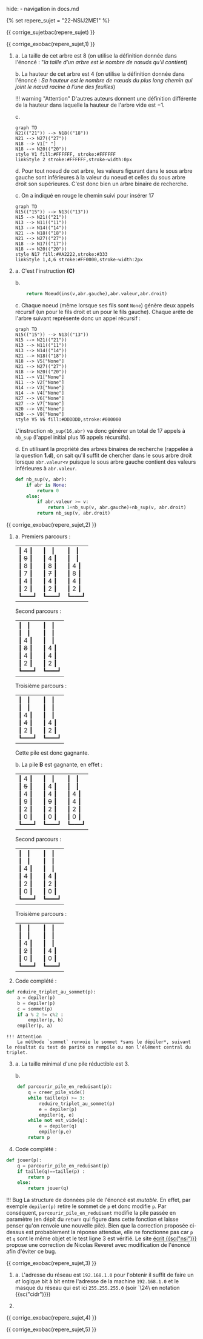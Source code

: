 hide: - navigation  in docs.md

{% set repere_sujet = "22-NSIJ2ME1" %}

{{ corrige_sujetbac(repere_sujet) }}


{{ corrige_exobac(repere_sujet,1) }}

1.  a. La taille de cet arbre est 8 (on utilise la définition donnée dans l'énoncé : "*la taille d’un arbre est le nombre de nœuds qu’il contient*)
    
    b.  La hauteur de cet arbre est 4 (on utilise la définition  donnée dans l'énoncé : *Sa hauteur est le nombre de nœuds du plus long chemin qui joint le nœud racine à l’une des feuilles*)
    
    !!! warning "Attention"
        D'autres auteurs donnent une définition différente de la hauteur dans laquelle la hauteur de l'arbre vide est $-1$.

    c.
    ```mermaid
    graph TD
    N21(("21")) --> N18(("18"))
    N21 --> N27(("27"))
    N18 --> V1[" "]
    N18 --> N20(("20"))
    style V1 fill:#FFFFFF, stroke:#FFFFFF
    linkStyle 2 stroke:#FFFFFF,stroke-width:0px
    ```

    d. Pour tout noeud de cet arbre, les valeurs figurant dans le sous arbre gauche sont inférieures à la valeur du noeud et celles du sous arbre droit son supérieures. C'est donc bien un arbre binaire de recherche.

    c. On a indiqué en rouge le chemin suivi pour insérer 17
    ```mermaid
    graph TD
    N15(("15")) --> N13(("13"))
    N15 --> N21(("21"))
    N13 --> N11(("11"))
    N13 --> N14(("14"))
    N21 --> N18(("18"))
    N21 --> N27(("27"))
    N18 --> N17(("17"))
    N18 --> N20(("20"))
    style N17 fill:#AA2222,stroke:#333
    linkStyle 1,4,6 stroke:#FF0000,stroke-width:2px
    ```

2.  a. C'est l'instruction **(C)** 

    b.  
    ```python
        return Noeud(ins(v,abr.gauche),abr.valeur,abr.droit)
    ```

    c. Chaque noeud (même lorsque ses fils sont `None`) génère deux appels récursif (un pour le fils droit et un pour le fils gauche). Chaque arête de l'arbre suivant représente donc un appel récursif :
    ```mermaid
    graph TD
    N15(("15")) --> N13(("13"))
    N15 --> N21(("21"))
    N13 --> N11(("11"))
    N13 --> N14(("14"))
    N21 --> N18(("18"))
    N18 --> V5["None"]
    N21 --> N27(("27"))
    N18 --> N20(("20"))
    N11 --> V1["None"]
    N11 --> V2["None"]
    N14 --> V3["None"]
    N14 --> V4["None"]
    N27 --> V6["None"]
    N27 --> V7["None"]
    N20 --> V8["None"]
    N20 --> V9["None"]
    style V5 V6 fill:#DDDDDD,stroke:#000000
    ```
    L'instruction `nb_sup(16,abr)` va donc générer un total de 17 appels à `nb_sup` (l'appel initial plus 16 appels récursifs).

    d. En utilisant la propriété des arbres binaires de recherche (rappelée à la question **1.d**), on sait qu'il suffit de chercher dans le sous arbre droit lorsque `abr.valeur<v`  puisque le sous arbre gauche contient des valeurs inférieures à `abr.valeur`.

    ```python
    def nb_sup(v, abr):
        if abr is None:
            return 0
        else:
            if abr.valeur >= v:
                return 1+nb_sup(v, abr.gauche)+nb_sup(v, abr.droit)
            return nb_sup(v, abr.droit)
    ```


{{ corrige_exobac(repere_sujet,2) }}

1.  a.
    Premiers parcours :
    <table><tr>
    <td>
    <div class="box">
    &#9475; <span class="rouge">4</span> &#9475;<br>
    &#9475; <span class="rouge"><del>9</del></span> &#9475;<br>
    &#9475; <span class="rouge">8</span> &#9475;<br>
    &#9475; 7 &#9475;<br>
    &#9475; 4 &#9475;<br>
    &#9475; 2 &#9475;<br>
    &#9495;&#9473;&#9473;&#9473;&#9499;
    </div>
    </td>
    <td>
    <div class="box">
    &#9475;   &nbsp; &#9475;<br>
    &#9475; 4 &#9475;<br>
    &#9475; <span class="rouge">8</span> &#9475;<br>
    &#9475; <span class="rouge"><del>7</del></span> &#9475;<br>
    &#9475; <span class="rouge">4</span> &#9475;<br>
    &#9475; 2 &#9475;<br>
    &#9495;&#9473;&#9473;&#9473;&#9499;
    </div>
    </td>
    <td>
    <div class="box">
    &#9475;   &nbsp; &#9475;<br>
    &#9475;   &nbsp; &#9475;<br>
    &#9475; 4 &#9475;<br>
    &#9475; 8 &#9475;<br>
    &#9475; 4 &#9475;<br>
    &#9475; 2 &#9475;<br>
    &#9495;&#9473;&#9473;&#9473;&#9499;
    </div>
    </td>
    </tr></table>
    Second parcours :
    <table><tr>
    <td>
    <div class="box">
    &#9475;   &nbsp; &#9475;<br>
    &#9475;   &nbsp; &#9475;<br>
    &#9475; <span class="rouge">4</span> &#9475;<br>
    &#9475; <span class="rouge"><del>8</del></span> &#9475;<br>
    &#9475; <span class="rouge">4</span> &#9475;<br>
    &#9475; 2 &#9475;<br>
    &#9495;&#9473;&#9473;&#9473;&#9499;
    </div>
    </td>
    <td>
    <div class="box">
    &#9475;   &nbsp; &#9475;<br>
    &#9475;   &nbsp; &#9475;<br>
    &#9475;   &nbsp; &#9475;<br>
    &#9475; 4 &#9475;<br>
    &#9475; 4 &#9475;<br>
    &#9475; 2 &#9475;<br>
    &#9495;&#9473;&#9473;&#9473;&#9499;
    </div>
    </td>
    </tr></table>
    Troisième parcours :
    <table><tr>
    <td>
    <div class="box">
    &#9475;   &nbsp; &#9475;<br>
    &#9475;   &nbsp; &#9475;<br>
    &#9475; <span class="rouge">4</span> &#9475;<br>
    &#9475; <span class="rouge"><del>4</del></span> &#9475;<br>
    &#9475; <span class="rouge">2</span> &#9475;<br>
    &#9495;&#9473;&#9473;&#9473;&#9499;
    </div>
    </td>
    <td>
    <div class="box">
    &#9475;   &nbsp; &#9475;<br>
    &#9475;   &nbsp; &#9475;<br>
    &#9475;   &nbsp; &#9475;<br>
    &#9475; 4 &#9475;<br>
    &#9475; 2 &#9475;<br>
    &#9495;&#9473;&#9473;&#9473;&#9499;
    </div>
    </td>
    </tr></table>
    Cette pile est donc gagnante.

    b. La pile **B** est gagnante, en effet :
    <table><tr>
    <td>
    <div class="box">
    &#9475; <span class="rouge">4</span> &#9475;<br>
    &#9475; <span class="rouge"><del>5</del></span> &#9475;<br>
    &#9475; <span class="rouge">4</span> &#9475;<br>
    &#9475; 9 &#9475;<br>
    &#9475; 2 &#9475;<br>
    &#9475; 0 &#9475;<br>
    &#9495;&#9473;&#9473;&#9473;&#9499;
    </div>
    </td>
    <td>
    <div class="box">
    &#9475;   &nbsp; &#9475;<br>
    &#9475; 4 &#9475;<br>
    &#9475; <span class="rouge">4</span> &#9475;<br>
    &#9475; <span class="rouge"><del>9</del></span> &#9475;<br>
    &#9475; <span class="rouge">2</span> &#9475;<br>
    &#9475; 0 &#9475;<br>
    &#9495;&#9473;&#9473;&#9473;&#9499;
    </div>
    </td>
    <td>
    <div class="box">
    &#9475;   &nbsp; &#9475;<br>
    &#9475;   &nbsp; &#9475;<br>
    &#9475; 4 &#9475;<br>
    &#9475; 4 &#9475;<br>
    &#9475; 2 &#9475;<br>
    &#9475; 0 &#9475;<br>
    &#9495;&#9473;&#9473;&#9473;&#9499;
    </div>
    </td>
    </tr></table>
    Second parcours :
    <table><tr>
    <td>
    <div class="box">
    &#9475;   &nbsp; &#9475;<br>
    &#9475;   &nbsp; &#9475;<br>
    &#9475; <span class="rouge">4</span> &#9475;<br>
    &#9475; <span class="rouge"><del>4</del></span> &#9475;<br>
    &#9475; <span class="rouge">2</span> &#9475;<br>
    &#9475; 0 &#9475;<br>
    &#9495;&#9473;&#9473;&#9473;&#9499;
    </div>
    </td>
    <td>
    <div class="box">
    &#9475;   &nbsp; &#9475;<br>
    &#9475;   &nbsp; &#9475;<br>
    &#9475;   &nbsp; &#9475;<br>
    &#9475; 4 &#9475;<br>
    &#9475; 2 &#9475;<br>
    &#9475; 0 &#9475;<br>
    &#9495;&#9473;&#9473;&#9473;&#9499;
    </div>
    </td>
    </tr></table>
    Troisième parcours :
    <table><tr>
    <td>
    <div class="box">
    &#9475;   &nbsp; &#9475;<br>
    &#9475;   &nbsp; &#9475;<br>
    &#9475; <span class="rouge">4</span> &#9475;<br>
    &#9475; <span class="rouge"><del>2</del></span> &#9475;<br>
    &#9475; <span class="rouge">0</span> &#9475;<br>
    &#9495;&#9473;&#9473;&#9473;&#9499;
    </div>
    </td>
    <td>
    <div class="box">
    &#9475;   &nbsp; &#9475;<br>
    &#9475;   &nbsp; &#9475;<br>
    &#9475;   &nbsp; &#9475;<br>
    &#9475; 4 &#9475;<br>
    &#9475; 0 &#9475;<br>
    &#9495;&#9473;&#9473;&#9473;&#9499;
    </div>
    </td>
    </tr></table>

2. Code complété :
```python
def reduire_triplet_au_sommet(p):
    a = depiler(p)
    b = depiler(p)
    c = sommet(p)
    if a % 2 != c%2 :
        empiler(p, b)
    empiler(p, a)
```

    !!! Attention
        La méthode `sommet` renvoie le sommet *sans le dépiler*, suivant le résultat du test de parité on rempile ou non l'élément central du triplet.

3.  a. La taille minimal d'une pile réductible est 3.

    b. 
```python
    def parcourir_pile_en_reduisant(p):
        q = creer_pile_vide()
        while taille(p) >= 3:
            reduire_triplet_au_sommet(p)
            e = depiler(p)
            empiler(q, e)
        while not est_vide(q):
            e = depiler(q)
            empiler(p,e)
        return p
```

4.  Code complété :

```python linenums="1"
def jouer(p):
    q = parcourir_pile_en_reduisant(p)
    if taille(q)==taille(p) :
        return p
    else:
        return jouer(q)
``` 

!!! Bug
    La structure de données pile de l'énoncé est *mutable*. En effet, par exemple `depiler(p)` retire le sommet de `p` et donc modifie `p`. Par conséquent, `parcourir_pile_en_reduisant` modifie la pile passée en paramètre (en dépit du `return` qui figure dans cette fonction et laisse penser qu'on renvoie une nouvelle pile). Bien que la correction proposée ci-dessus est probablement la réponse attendue, elle ne fonctionne pas car `p` et `q` sont le même objet et le test ligne 3 est vérifié. 
    Le site [écrit {{sc("nsi")}}](https://e-nsi.gitlab.io/ecrit/Struct/22-ME2-ex2/) propose une correction de Nicolas Reveret avec modification de l'énoncé afin d'éviter ce bug.

{{ corrige_exobac(repere_sujet,3) }}

1.  a. L'adresse du réseau est `192.168.1.0` pour l'obtenir il suffit de faire un *et* logique bit à bit entre l'adresse de la machine `192.168.1.0` et le masque du réseau qui est ici `255.255.255.0` (soir `\24\ en notation {{sc("cidr")}})

2.  

{{ corrige_exobac(repere_sujet,4) }}

{{ corrige_exobac(repere_sujet,5) }}
